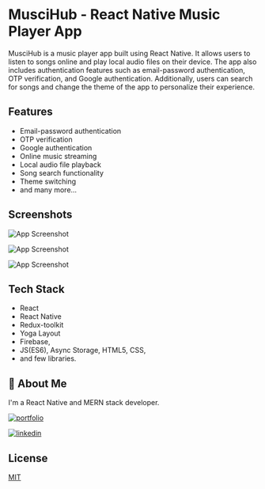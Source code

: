 
# MusciHub - React Native Music Player App

MusciHub is a music player app built using React Native. It allows users to listen to songs online and play local audio files on their device. The app also includes authentication features such as email-password authentication, OTP verification, and Google authentication. Additionally, users can search for songs and change the theme of the app to personalize their experience.





## Features

- Email-password authentication
- OTP verification
- Google authentication
- Online music streaming
- Local audio file playback
- Song search functionality
- Theme switching
- and many more...


## Screenshots

![App Screenshot](https://sonukryadav.github.io/assests/MusicHub-img1.jpg)

![App Screenshot](https://sonukryadav.github.io/assests/MusicHub-img2.jpg)

![App Screenshot](https://sonukryadav.github.io/assests/MusicHub-img3.jpg)


## Tech Stack

- React
- React Native
- Redux-toolkit
- Yoga Layout 
- Firebase, 
- JS(ES6), Async Storage, HTML5, CSS,
- and few libraries.


## 🚀 About Me
I'm a React Native and MERN stack developer.

[![portfolio](https://img.shields.io/badge/my_portfolio-000?style=for-the-badge&logo=ko-fi&logoColor=white)](https://sonukryadav.github.io/#)

[![linkedin](https://img.shields.io/badge/linkedin-0A66C2?style=for-the-badge&logo=linkedin&logoColor=white)](https://www.linkedin.com/in/sonu-kumar-yadav-0a609b180/)



## License

[MIT](https://github.com/sonukryadav/MusicHub/blob/main/LICENSE)

